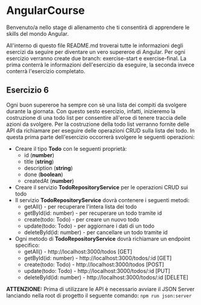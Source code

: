 # AngularCourse

Benvenuto/a nello stage di allenamento che ti consentirà di apprendere le skills del mondo Angular.

All'interno di questo file README.md troverai tutte le informazioni degli esercizi da seguire per diventare un vero supereroe di Angular. Per ogni esercizio verranno create due branch: exercise-start e exercise-final. La prima conterrà le informazioni dell'esercizio da eseguire, la seconda invece conterrà l'esercizio completato.

## Esercizio 6
Ogni buon supereroe ha sempre con sè una lista dei compiti da svolgere durante la giornata. Con questo sesto esercizio, infatti, inizieremo la costruzione di una todo list per consentire all'eroe di tenere traccia delle azioni da svolgere. Per la costruzione della todo list verranno fornite delle API da richiamare per eseguire delle operazioni CRUD sulla lista dei todo. In questa prima parte dell'esercizio occorrerà svolgere le seguenti operazioni:

* Creare il tipo **Todo** con le seguenti proprietà:
  * id (**number**)
  * title (**string**)
  * description (**string**)
  * done (**boolean**)
  * createdAt (**number**)
* Creare il servizio **TodoRepositoryService** per le operazioni CRUD sui todo
* Il servizio **TodoRepositoryService** dovrà contenere i seguenti metodi:
  * getAll() - per recuperare l'intera lista dei todo
  * getById(id: number) - per recuperare un todo tramite id
  * create(todo: Todo) - per creare un nuovo todo
  * update(todo: Todo) - per aggiornare i dati di un todo
  * deleteById(id: number) - per cancellare un todo tramite id
* Ogni metodo di **TodoRepositoryService** dovrà richiamare un endpoint specifico:
  * getAll() - http://localhost:3000/todos [GET]
  * getById(id: number) - http://localhost:3000/todos/:id [GET]
  * create(todo: Todo) - http://localhost:3000/todos [POST]
  * update(todo: Todo) - http://localhost:3000/todos/:id [PUT]
  * deleteById(id: number) - http://localhost:3000/todos/:id [DELETE]

**ATTENZIONE:** Prima di utilizzare le API è necessario avviare il JSON Server lanciando nella root di progetto il seguente comando: `npm run json:server`